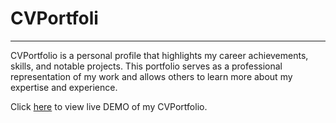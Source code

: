 
# CVPortfoli
---
CVPortfolio is a personal profile that highlights my career achievements, skills, and notable projects. This portfolio serves as a professional representation of my work and allows others to learn more about my expertise and experience.

Click [here](https://helena69hme.github.io/CVPortfolio) to view live DEMO of my CVPortfolio.